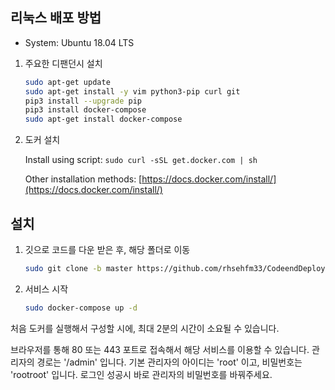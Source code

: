 ## 리눅스 배포 방법

+ System: Ubuntu 18.04 LTS

1. 주요한 디팬던시 설치

    ```bash
    sudo apt-get update
    sudo apt-get install -y vim python3-pip curl git
    pip3 install --upgrade pip
    pip3 install docker-compose
    sudo apt-get install docker-compose
    ```

2. 도커 설치

    Install using script: `sudo curl -sSL get.docker.com | sh`

    Other installation methods: [https://docs.docker.com/install/](https://docs.docker.com/install/)

## 설치

1. 깃으로 코드를 다운 받은 후, 해당 폴더로 이동

    ```bash
    sudo git clone -b master https://github.com/rhsehfm33/CodeendDeploy.git && cd CodeendDeploy
    ```

2. 서비스 시작

    ```bash
    sudo docker-compose up -d
    ```

처음 도커를 실행해서 구성할 시에, 최대 2분의 시간이 소요될 수 있습니다.

브라우저를 통해 80 또는 443 포트로 접속해서 해당 서비스를 이용할 수 있습니다.
관리자의 경로는 '/admin' 입니다.
기본 관리자의 아이디는 'root' 이고, 비밀번호는 'rootroot' 입니다.
로그인 성공시 바로 관리자의 비밀번호를 바꿔주세요.